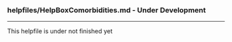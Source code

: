 ### helpfiles/HelpBoxComorbidities.md - Under Development

***

This helpfile is under not finished yet

